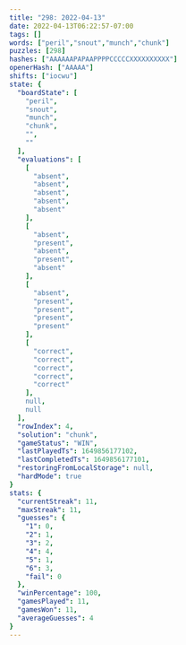 ```yaml
---
title: "298: 2022-04-13"
date: 2022-04-13T06:22:57-07:00
tags: []
words: ["peril","snout","munch","chunk"]
puzzles: [298]
hashes: ["AAAAAAPAPAAPPPPCCCCCXXXXXXXXXX"]
openerHash: ["AAAAA"]
shifts: ["iocwu"]
state: {
  "boardState": [
    "peril",
    "snout",
    "munch",
    "chunk",
    "",
    ""
  ],
  "evaluations": [
    [
      "absent",
      "absent",
      "absent",
      "absent",
      "absent"
    ],
    [
      "absent",
      "present",
      "absent",
      "present",
      "absent"
    ],
    [
      "absent",
      "present",
      "present",
      "present",
      "present"
    ],
    [
      "correct",
      "correct",
      "correct",
      "correct",
      "correct"
    ],
    null,
    null
  ],
  "rowIndex": 4,
  "solution": "chunk",
  "gameStatus": "WIN",
  "lastPlayedTs": 1649856177102,
  "lastCompletedTs": 1649856177101,
  "restoringFromLocalStorage": null,
  "hardMode": true
}
stats: {
  "currentStreak": 11,
  "maxStreak": 11,
  "guesses": {
    "1": 0,
    "2": 1,
    "3": 2,
    "4": 4,
    "5": 1,
    "6": 3,
    "fail": 0
  },
  "winPercentage": 100,
  "gamesPlayed": 11,
  "gamesWon": 11,
  "averageGuesses": 4
}
---
```


<!-- more -->
